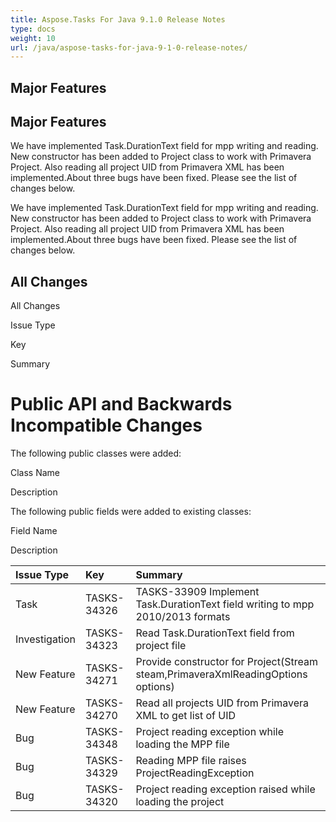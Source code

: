 ```yaml
---
title: Aspose.Tasks For Java 9.1.0 Release Notes
type: docs
weight: 10
url: /java/aspose-tasks-for-java-9-1-0-release-notes/
---
```


## **Major Features**
## **Major Features**
We have implemented Task.DurationText field for mpp writing and 
reading. New constructor has been added to Project class to work with 
Primavera Project. Also reading all project UID from Primavera XML has 
been implemented.About three bugs have been fixed. Please see the list
of changes below. 

We have implemented Task.DurationText field for mpp writing and 
reading. New constructor has been added to Project class to work with 
Primavera Project. Also reading all project UID from Primavera XML has 
been implemented.About three bugs have been fixed. Please see the list
of changes below.
## **All Changes**
All Changes

Issue Type

Key

Summary
# **Public API and Backwards Incompatible Changes**
The following public classes were added:

Class Name

Description

The following public fields were added to existing classes:

Field Name

Description

|**Issue Type** |**Key** |**Summary** |
| :- | :- | :- |
|Task |TASKS-34326 |TASKS-33909 Implement Task.DurationText field writing to mpp 2010/2013 formats |
|Investigation |TASKS-34323 |Read Task.DurationText field from project file |
|New Feature |TASKS-34271 |Provide constructor for Project(Stream steam,PrimaveraXmlReadingOptions options) |
|New Feature |TASKS-34270 |Read all projects UID from Primavera XML to get list of UID |
|Bug |TASKS-34348 |Project reading exception while loading the MPP file |
|Bug |TASKS-34329 |Reading MPP file raises ProjectReadingException |
|Bug |TASKS-34320 |Project reading exception raised while loading the project |

